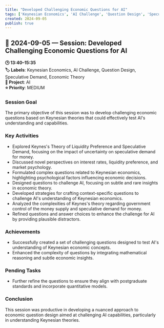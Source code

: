 ```yaml
---
title: "Developed Challenging Economic Questions for AI"
tags: ['Keynesian Economics', 'AI Challenge', 'Question Design', 'Speculative Demand', 'Economic Theory']
created: 2024-09-05
publish: true
---
```


## 📅 2024-09-05 — Session: Developed Challenging Economic Questions for AI

**🕒 13:40–15:35**  
**🏷️ Labels**: Keynesian Economics, AI Challenge, Question Design, Speculative Demand, Economic Theory  
**📂 Project**: AI  
**⭐ Priority**: MEDIUM  


### Session Goal
The primary objective of this session was to develop challenging economic questions based on Keynesian theories that could effectively test AI's understanding and capabilities.

### Key Activities
- Explored Keynes's Theory of Liquidity Preference and Speculative Demand, focusing on the impact of uncertainty on speculative demand for money.
- Discussed novel perspectives on interest rates, liquidity preference, and market psychology.
- Formulated complex questions related to Keynesian economics, highlighting psychological factors influencing economic decisions.
- Designed questions to challenge AI, focusing on subtle and rare insights in economic theory.
- Developed strategies for crafting context-specific questions to challenge AI's understanding of Keynesian economics.
- Analyzed the complexities of Keynes's theory regarding government control of the money supply and speculative demand for money.
- Refined questions and answer choices to enhance the challenge for AI by providing plausible distractors.

### Achievements
- Successfully created a set of challenging questions designed to test AI's understanding of Keynesian economic concepts.
- Enhanced the complexity of questions by integrating mathematical reasoning and subtle economic insights.

### Pending Tasks
- Further refine the questions to ensure they align with postgraduate standards and incorporate quantitative models.

### Conclusion
This session was productive in developing a nuanced approach to economic question design aimed at challenging AI capabilities, particularly in understanding Keynesian theories.
